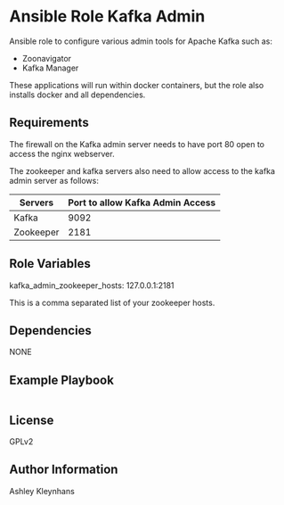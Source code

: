 # Ansible Role Kafka Admin

Ansible role to configure various admin tools for Apache Kafka such as:

- Zoonavigator
- Kafka Manager

These applications will run within docker containers, but the role
also installs docker and all dependencies.

## Requirements

The firewall on the Kafka admin server needs to have port 80 open to access the
nginx webserver.

The zookeeper and kafka servers also need to allow access to the kafka admin
server as follows:

| Servers   | Port to allow Kafka Admin Access |
|-----------|----------------------------------|
| Kafka     | 9092                             |
| Zookeeper | 2181                             |

## Role Variables

kafka_admin_zookeeper_hosts: 127.0.0.1:2181

This is a comma separated list of your zookeeper hosts.

## Dependencies

NONE

## Example Playbook

```yml
```

## License

GPLv2

## Author Information

Ashley Kleynhans
